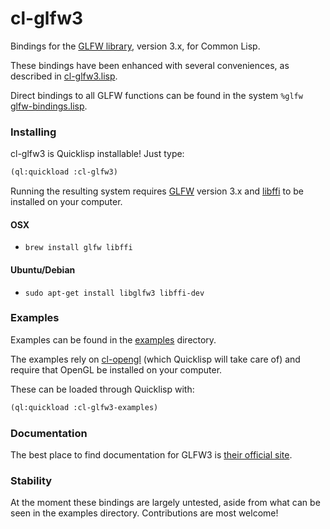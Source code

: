 # cl-glfw3

Bindings for the [GLFW library](http://glfw.org/), version 3.x, for Common Lisp.

These bindings have been enhanced with several conveniences, as described in [cl-glfw3.lisp](./cl-glfw3.lisp).

Direct bindings to all GLFW functions can be found in the system `%glfw` [glfw-bindings.lisp](./glfw-bindings.lisp).

### Installing

cl-glfw3 is Quicklisp installable! Just type:

```lisp
(ql:quickload :cl-glfw3)
```

Running the resulting system requires [GLFW](http://www.glfw.org/) version 3.x and [libffi](http://sourceware.org/libffi/) to be installed on your computer.

#### OSX

 - `brew install glfw libffi`

#### Ubuntu/Debian

 - `sudo apt-get install libglfw3 libffi-dev`

### Examples

Examples can be found in the [examples](./examples) directory.

The examples rely on [cl-opengl](https://github.com/3b/cl-opengl) (which Quicklisp will take care of) and require that OpenGL be installed on your computer.

These can be loaded through Quicklisp with:

```lisp
(ql:quickload :cl-glfw3-examples)
```

### Documentation

The best place to find documentation for GLFW3 is [their official site](http://www.glfw.org/docs/3.0/index.html).

### Stability

At the moment these bindings are largely untested, aside from what can be seen in the examples directory. Contributions are most welcome!
